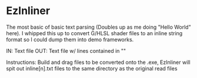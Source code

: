 # EzInliner
The most basic of basic text parsing (Doubles up as me doing "Hello World" here). I whipped this up to convert G/HLSL shader files to an inline string format so I could dump them into demo frameworks.

IN: Text file
OUT: Text file w/ lines contained in ""

Instructions:
Build and drag files to be converted onto the .exe, EzInliner will spit out inline[n].txt files to the same directory as the original read files
